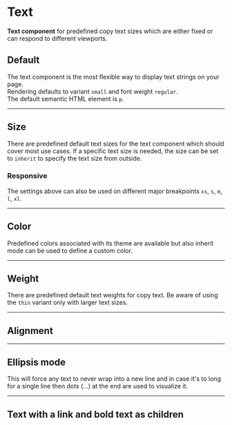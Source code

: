 # Text

**Text component** for predefined copy text sizes which are either fixed or can respond to different viewports.

## Default

The text component is the most flexible way to display text strings on your page.  
Rendering defaults to variant `small` and font weight `regular`.  
The default semantic HTML element is `p`.

<Playground :themeable="true">
  <template v-slot="{theme}">
    <p-text :theme="theme">The quick brown fox jumps over the lazy dog</p-text>
  </template>
</Playground>

--- 

## Size

There are predefined default text sizes for the text component which should cover most use cases. If a specific text size is needed, the size can be set to `inherit` to specify the text size from outside.

<Playground :themeable="true">
  <template #configurator>
    <select @change="size = $event.target.value">
      <option disabled>Select a size</option>
      <option>x-small</option>
      <option>small</option>
      <option selected>medium</option>
      <option>large</option>
      <option>x-large</option>
      <option>inherit</option>
    </select>
  </template>
  <template v-slot="{theme}">
    <p-text :theme="theme" :size="size" :style="isInheritSize">The quick brown fox jumps over the lazy dog</p-text>
  </template>
</Playground>

### Responsive

The settings above can also be used on different major breakpoints `xs`, `s`, `m`, `l`, `xl`.

<Playground :themeable="true">
  <template v-slot="{theme}">
    <p-text :theme="theme" size="{ base: 'small', l: 'medium' }">The quick brown fox jumps over the lazy dog</p-text>
  </template>
</Playground>

--- 

## Color
Predefined colors associated with its theme are available but also inherit mode can be used to define a custom color.

<Playground :themeable="true">
  <template #configurator>
    <select @change="color = $event.target.value">
      <option disabled>Select a color</option>
      <option value="brand">Brand</option>
      <option value="default" selected>Default</option>
      <option value="neutral-contrast-high">Neutral Contrast High</option>
      <option value="neutral-contrast-medium">Neutral Contrast Medium</option>
      <option value="neutral-contrast-low">Neutral Contrast Low</option>
      <option value="notification-success">Notification Success</option>
      <option value="notification-warning">Notification Warning</option>
      <option value="notification-error">Notification Error</option>
      <option value="inherit">Inherit</option>
    </select>
  </template>
  <template v-slot="{theme}">
    <p-text :theme="theme" :color="color" :style="isInheritColor">The quick brown fox jumps over the lazy dog</p-text>
  </template>
</Playground>

--- 

## Weight

There are predefined default text weights for copy text. Be aware of using the `thin` variant only with larger text sizes.

<Playground :themeable="true">
  <template #configurator>
    <select @change="weight = $event.target.value">
      <option disabled>Select a weight</option>
      <option value="thin" selected>Thin</option>
      <option value="regular">Regular</option>
      <option value="bold">Bold</option>
    </select>
  </template>
  <template v-slot="{theme}">
    <p-text :theme="theme" size="medium" :weight="weight">The quick brown fox jumps over the lazy dog</p-text>
  </template>
</Playground>

---

## Alignment

<Playground :themeable="true">
  <template #configurator>
    <select @change="align = $event.target.value">
      <option disabled>Select an alignment</option>
      <option value="left">Left</option>
      <option value="center" selected>Center</option>
      <option value="right">Right</option>
    </select>
  </template>
  <template v-slot="{theme}">
    <p-text :theme="theme" :align="align">The quick brown fox jumps over the lazy dog</p-text>
  </template>
</Playground>

---

## Ellipsis mode
This will force any text to never wrap into a new line and in case it's to long for a single line then dots (…) at the end are used to visualize it.

<Playground :themeable="true">
  <template v-slot="{theme}">
    <p-text :theme="theme" ellipsis="true">Lorem ipsum dolor sit amet, consetetur sadipscing elitr, sed diam nonumy eirmod tempor invidunt ut labore et dolore magna aliquyam erat, sed diam voluptua. At vero eos et accusam et justo duo dolores et ea rebum.</p-text>
  </template>
</Playground>

---

## Text with a link and bold text as children

<Playground :themeable="true">
  <template v-slot="{theme}">
    <p-text :theme="theme">Lorem ipsum dolor sit amet <a href="#">linked text</a> et, <b>bold text</b> & <strong>strong text</strong></p-text>
  </template>
</Playground>


<script lang="ts">
  import { Component, Vue } from 'vue-property-decorator';
  
  @Component
  export default class PlaygroundTypography extends Vue {
    public size: string = 'medium';
    public weight: string = 'thin';
    public color: string = 'default';
    public align: string = 'center';
    
    public get isInheritSize() {
      return this.size === 'inherit' ? 'font-size: 48px' : undefined;
    }
    
    public get isInheritColor() {
      return this.color === 'inherit' ? 'color: deeppink' : undefined;
    }
  }
</script>